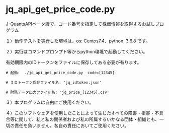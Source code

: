 # jq_api_get_price_code.py
J-QuantsAPIベータ版で、コード番号を指定して株価情報を取得するお試しプログラム 

１）動作テストを実行した環境は、os: Centos7.4、python: 3.6.8 です。

２）実行はコマンドプロンプト等からpython環境で起動してください。
  
  有効期限内のIDトークンをファイルに保存してある必要が有ります。
    
    # 起動:  ./jq_api_get_price_code.py  code=[12345]
      
    # ＩＤトークン保存ファイル名: 'jq_idtoken.json'
    
    # 財務データ出力ファイル名: 'jq_price_[12345].csv'
    
３）本プログラムは自由にご使用ください。

４）このソフトウェアを使用したことによって生じたすべての障害・損害・不具合等に関して、私と私の関係者および私の所属するいかなる団体・組織とも、一切の責任を負いません。各自の責任においてご使用ください。
